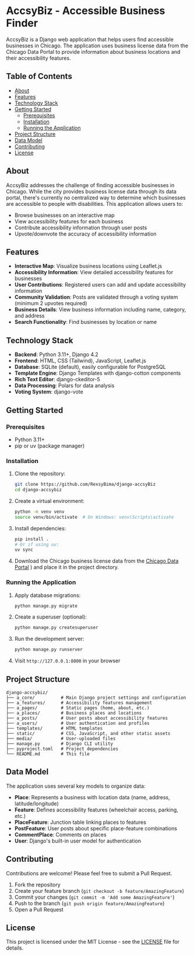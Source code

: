 # AccsyBiz - Accessible Business Finder

AccsyBiz is a Django web application that helps users find accessible businesses in Chicago. The application uses business license data from the Chicago Data Portal to provide information about business locations and their accessibility features.

## Table of Contents

- [About](#about)
- [Features](#features)
- [Technology Stack](#technology-stack)
- [Getting Started](#getting-started)
  - [Prerequisites](#prerequisites)
  - [Installation](#installation)
  - [Running the Application](#running-the-application)
- [Project Structure](#project-structure)
- [Data Model](#data-model)
- [Contributing](#contributing)
- [License](#license)

## About

AccsyBiz addresses the challenge of finding accessible businesses in Chicago. While the city provides business license data through its data portal, there's currently no centralized way to determine which businesses are accessible to people with disabilities. This application allows users to:

- Browse businesses on an interactive map
- View accessibility features for each business
- Contribute accessibility information through user posts
- Upvote/downvote the accuracy of accessibility information

## Features

- **Interactive Map**: Visualize business locations using Leaflet.js
- **Accessibility Information**: View detailed accessibility features for businesses
- **User Contributions**: Registered users can add and update accessibility information
- **Community Validation**: Posts are validated through a voting system (minimum 2 upvotes required)
- **Business Details**: View business information including name, category, and address
- **Search Functionality**: Find businesses by location or name

## Technology Stack

- **Backend**: Python 3.11+, Django 4.2
- **Frontend**: HTML, CSS (Tailwind), JavaScript, Leaflet.js
- **Database**: SQLite (default), easily configurable for PostgreSQL
- **Template Engine**: Django Templates with django-cotton components
- **Rich Text Editor**: django-ckeditor-5
- **Data Processing**: Polars for data analysis
- **Voting System**: django-vote

## Getting Started

### Prerequisites

- Python 3.11+
- pip or uv (package manager)

### Installation

1. Clone the repository:

   ```bash
   git clone https://github.com/RexsyBima/django-accsyBiz
   cd django-accsybiz
   ```

2. Create a virtual environment:

   ```bash
   python -m venv venv
   source venv/bin/activate  # On Windows: venv\Scripts\activate
   ```

3. Install dependencies:

   ```bash
   pip install .
   # Or if using uv:
   uv sync
   ```

4. Download the Chicago business license data from the [Chicago Data Portal](https://data.cityofchicago.org/Community-Economic-Development/Business-Licenses-Current-Active-Map/e4sp-itvq)
) and place it in the project directory.

### Running the Application

1. Apply database migrations:

   ```bash
   python manage.py migrate
   ```

2. Create a superuser (optional):

   ```bash
   python manage.py createsuperuser
   ```

3. Run the development server:

   ```bash
   python manage.py runserver
   ```

4. Visit `http://127.0.0.1:8000` in your browser

## Project Structure

```
django-accsybiz/
├── a_core/          # Main Django project settings and configuration
├── a_features/      # Accessibility features management
├── a_pages/         # Static pages (home, about, etc.)
├── a_places/        # Business places and locations
├── a_posts/         # User posts about accessibility features
├── a_users/         # User authentication and profiles
├── templates/       # HTML templates
├── static/          # CSS, JavaScript, and other static assets
├── media/           # User-uploaded files
├── manage.py        # Django CLI utility
├── pyproject.toml   # Project dependencies
└── README.md        # This file
```

## Data Model

The application uses several key models to organize data:

- **Place**: Represents a business with location data (name, address, latitude/longitude)
- **Feature**: Defines accessibility features (wheelchair access, parking, etc.)
- **PlaceFeature**: Junction table linking places to features
- **PostFeature**: User posts about specific place-feature combinations
- **CommentPlace**: Comments on places
- **User**: Django's built-in user model for authentication

## Contributing

Contributions are welcome! Please feel free to submit a Pull Request.

1. Fork the repository
2. Create your feature branch (`git checkout -b feature/AmazingFeature`)
3. Commit your changes (`git commit -m 'Add some AmazingFeature'`)
4. Push to the branch (`git push origin feature/AmazingFeature`)
5. Open a Pull Request

## License

This project is licensed under the MIT License - see the [LICENSE](LICENSE) file for details.

